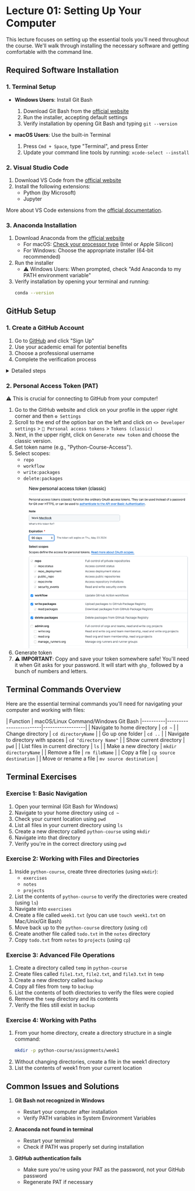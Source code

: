 # Lecture 01: Setting Up Your Computer

This lecture focuses on setting up the essential tools you'll need throughout the course. We'll walk through installing the necessary software and getting comfortable with the command line.

## Required Software Installation

### 1. Terminal Setup
- **Windows Users**: Install Git Bash
  1. Download Git Bash from the [official website](https://git-scm.com/download/win)
  2. Run the installer, accepting default settings
  3. Verify installation by opening Git Bash and typing `git --version`

- **macOS Users**: Use the built-in Terminal
  1. Press `Cmd + Space`, type "Terminal", and press Enter
  2. Update your command line tools by running: `xcode-select --install`

### 2. Visual Studio Code
1. Download VS Code from the [official website](https://code.visualstudio.com/)
2. Install the following extensions:
   - Python (by Microsoft)
   - Jupyter

More about VS Code extensions from the [official documentation](https://code.visualstudio.com/docs/editor/extension-marketplace).

### 3. Anaconda Installation
1. Download Anaconda from the [official website](https://www.anaconda.com/products/distribution)
   - For macOS: [Check your processor type](https://support.apple.com/en-us/HT211814) (Intel or Apple Silicon)
   - For Windows: Choose the appropriate installer (64-bit recommended)
2. Run the installer
   - ⚠️ Windows Users: When prompted, check "Add Anaconda to my PATH environment variable"
3. Verify installation by opening your terminal and running:
   ```bash
   conda --version
   ```

## GitHub Setup

### 1. Create a GitHub Account
1. Go to [GitHub](https://github.com) and click "Sign Up"
2. Use your academic email for potential benefits
3. Choose a professional username
4. Complete the verification process

<details>
<summary>Detailed steps</summary>

1. Open your web browser and navigate to https://github.com/.
2. Click on the `Sign Up` button located in the top right corner of GitHub’s homepage.
3. On the next page, provide the required details including a new `Username`, a `valid Email Address` (EPFL address recommended for step 8.), and a `Password`. Make sure to verify that the password is at least 15 characters long or at least 8 characters long with a combination of letters, numbers, and symbols.
4. Review GitHub’s Terms of Service and Privacy Statement, and if you agree, click on `Create an account`.
5. Next, you might be guided through a few survey questions. You can answer them or directly click on `Complete Setup`.
6. You’ll be sent an email to the address you provided. In that email, click `Verify email address`.
7. That’s it! You should now have a GitHub account.
8. (Optional) The GitHub Student Developer Pack is a free offer from GitHub specially for students. It provides access to a variety of premium development tools and services free of charge for as long as you’re a student. [GitHub Student Developer Pack](https://education.github.com/pack)
</details>

### 2. Personal Access Token (PAT)
⚠️ This is crucial for connecting to GitHub from your computer!

1. Go to the GitHub website and click on your profile in the upper right corner and then `⚙️ Settings`
2. Scroll to the end of the option bar on the left and click on `<> Developer settings` > `🔑 Personal access tokens` > `Tokens (classic)`
3. Next, in the upper right, click on `Generate new token` and choose the classic version.
4. Set token name (e.g., "Python-Course-Access").
5. Select scopes:
   - `repo`
   - `workflow`
   - `write:packages`
   - `delete:packages`
   ![PAT](../assets/PAT.png)
6. Generate token
7. ⚠️ **IMPORTANT**: Copy and save your token somewhere safe! You'll need it when Git asks for your password. It will start with `ghp_` followed by a bunch of numbers and letters.


## Terminal Commands Overview

Here are the essential terminal commands you'll need for navigating your computer and working with files:

| Function | macOS/Linux Command/Windows Git Bash 
|----------|------------------------|------------------|
| Navigate to home directory | `cd ~` | 
| Change directory | `cd directoryName` | 
| Go up one folder | `cd ..` | 
| Navigate to directory with spaces | `cd "directory Name"` |
| Show current directory | `pwd` | 
| List files in current directory | `ls` | 
| Make a new directory | `mkdir directoryName` | 
| Remove a file | `rm fileName` | 
| Copy a file | `cp source destination` | 
| Move or rename a file | `mv source destination` | 

## Terminal Exercises

### Exercise 1: Basic Navigation
1. Open your terminal (Git Bash for Windows)
2. Navigate to your home directory using `cd ~`
3. Check your current location using `pwd`
4. List all files in your current directory using `ls`
5. Create a new directory called `python-course` using `mkdir`
6. Navigate into that directory
7. Verify you're in the correct directory using `pwd`

### Exercise 2: Working with Files and Directories
1. Inside `python-course`, create three directories (using `mkdir`):
   - `exercises`
   - `notes`
   - `projects`
2. List the contents of `python-course` to verify the directories were created (using `ls`)
3. Navigate into `exercises`
4. Create a file called `week1.txt` (you can use `touch week1.txt` on Mac/Unix/Git Bash)
5. Move back up to the `python-course` directory (using `cd`)
6. Create another file called `todo.txt` in the `notes` directory
7. Copy `todo.txt` from `notes` to `projects` (using `cp`)

### Exercise 3: Advanced File Operations
1. Create a directory called `temp` in `python-course`
2. Create files called `file1.txt`, `file2.txt`, and `file3.txt` in `temp`
3. Create a new directory called `backup`
4. Copy all files from `temp` to `backup`
5. List the contents of both directories to verify the files were copied
6. Remove the `temp` directory and its contents
7. Verify the files still exist in `backup`

### Exercise 4: Working with Paths
1. From your home directory, create a directory structure in a single command:
   ```bash
   mkdir -p python-course/assignments/week1
   ```
2. Without changing directories, create a file in the week1 directory
3. List the contents of week1 from your current location

## Common Issues and Solutions

1. **Git Bash not recognized in Windows**
   - Restart your computer after installation
   - Verify PATH variables in System Environment Variables

2. **Anaconda not found in terminal**
   - Restart your terminal
   - Check if PATH was properly set during installation

3. **GitHub authentication fails**
   - Make sure you're using your PAT as the password, not your GitHub password
   - Regenerate PAT if necessary

